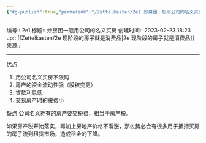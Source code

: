 ```yaml
---
{"dg-publish":true,"permalink":"/Zettelkasten/2e1 炒房团一般用公司的名义买房/","dgPassFrontmatter":true}
---
```


编号:: 2e1
标题:: 炒房团一般用公司的名义买房
创建时间:: 2023-02-23 18:23
up:: [[Zettelkasten/2e 现阶段的房子就是消费品\|2e 现阶段的房子就是消费品]]
来源:: 

---

优点
1. 用公司名义买房不限购
2. 房产的资金流动性强（股权变更）
3. 贷款利息低
4. 交易房产时的税费小

缺点
公司名义拥有的房产要交税费，相当于房产税。

如果房产税开始落实，再加上房地产价格不看涨，那么势必会有很多用于抵押买房的房子流到租赁市场，造成租金的下降。